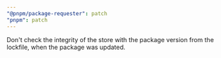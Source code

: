 ```yaml
---
"@pnpm/package-requester": patch
"pnpm": patch
---
```


Don't check the integrity of the store with the package version from the lockfile, when the package was updated.

